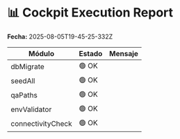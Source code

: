 # 📊 Cockpit Execution Report
**Fecha:** 2025-08-05T19-45-25-332Z

| Módulo | Estado | Mensaje |
|--------|--------|---------|
| dbMigrate | 🟢 OK |  |
| seedAll | 🟢 OK |  |
| qaPaths | 🟢 OK |  |
| envValidator | 🟢 OK |  |
| connectivityCheck | 🟢 OK |  |